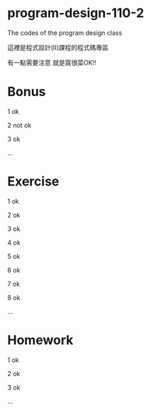 # program-design-110-2
The codes of the program design class

這裡是程式設計(II)課程的程式碼專區

有一點需要注意
就是窩很菜OK!!

# Bonus
1 ok 

2 not ok 

3 ok 

...
# Exercise
1 ok

2 ok

3 ok

4 ok

5 ok

6 ok

7 ok

8 ok

...
# Homework
1 ok

2 ok

3 ok

...
